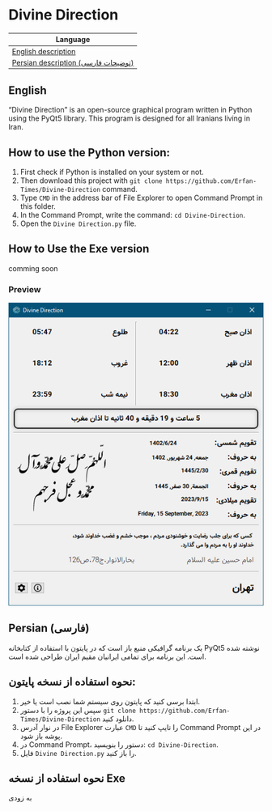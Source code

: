 # **Divine Direction**

| Language                     |
| ---------------------------- |
| [English description](#english) |
| [Persian description (توضیحات فارسی)](#persian-فارسی) |




## English
“Divine Direction” is an open-source graphical program written in Python using the PyQt5 library. This program is designed for all Iranians living in Iran.

## How to use the Python version:
1. First check if Python is installed on your system or not.
2. Then download this project with `git clone https://github.com/Erfan-Times/Divine-Direction` command.
3. Type `CMD` in the address bar of File Explorer to open Command Prompt in this folder.
4. In the Command Prompt, write the command: `cd Divine-Direction`.
5. Open the `Divine Direction.py` file.


## How to Use the Exe version
comming soon

### Preview
![Program preview](Preview/1.png)

## Persian (فارسی)
یک برنامه گرافیکی منبع باز است که در پایتون با استفاده از کتابخانه PyQt5 نوشته شده است. این برنامه برای تمامی ایرانیان مقیم ایران طراحی شده است.

## نحوه استفاده از نسخه پایتون:
1. ابتدا برسی کنید که پایتون روی سیستم شما نصب است یا خیر.
2. سپس این پروژه را با دستور `git clone https://github.com/Erfan-Times/Divine-Direction` دانلود کنید.
3. در نوار آدرس File Explorer عبارت `CMD` را تایپ کنید تا Command Prompt در این پوشه باز شود.
4. در Command Prompt، دستور را بنویسید: `cd Divine-Direction`.
5. فایل `Divine Direction.py` را باز کنید.


## نحوه استفاده از نسخه Exe
به زودی
